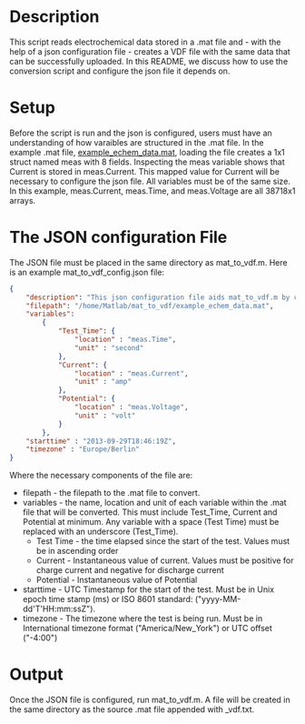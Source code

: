 # Description

This script reads electrochemical data stored in a .mat file and - with the help of a json configuration file - creates a VDF file with the same data that can be successfully uploaded.
In this README, we discuss how to use the conversion script and configure the json file it depends on.

# Setup
Before the script is run and the json is configured, users must have an understanding of how varaibles are structured in the .mat file. In the example .mat file, [example_echem_data.mat](https://github.com/vq-clininger/VoltaiqDataFormat/blob/main/mat%20-_%20vdf%20conversion/example_echem_data.mat), loading the file creates a 1x1 struct named meas with 8 fields. Inspecting the meas variable shows that Current is stored in meas.Current. This mapped value for Current will be necessary to configure the json file.
All variables must be of the same size. In this example, meas.Current, meas.Time, and meas.Voltage are all 38718x1 arrays.

# The JSON configuration File
The JSON file must be placed in the same directory as mat_to_vdf.m. 
Here is an example mat_to_vdf_config.json file:
```json
{
    "description": "This json configuration file aids mat_to_vdf.m by converting electrochemical data stored in .mat to VDF [Voltaiq Data Format]",
    "filepath": "/home/Matlab/mat_to_vdf/example_echem_data.mat",
    "variables": 
        {
            "Test_Time": {
                "location" : "meas.Time",
                "unit" : "second"
            },
            "Current": {
                "location" : "meas.Current",
                "unit" : "amp"
            },
            "Potential": {
                "location" : "meas.Voltage",
                "unit" : "volt"
            }
        },
    "starttime" : "2013-09-29T18:46:19Z",
    "timezone" : "Europe/Berlin"
}
```

Where the necessary components of the file are:

* filepath - the filepath to the .mat file to convert.
* variables - the name, location and unit of each variable within the .mat file that will be converted. This must include Test_Time, Current and Potential at minimum. Any variable with a space (Test Time) must be replaced with an underscore (Test_Time).
    * Test Time - the time elapsed since the start of the test. Values must be in ascending order
    * Current - Instantaneous value of current. Values must be positive for charge current and negative for discharge current
    * Potential - Instantaneous value of Potential
* starttime - UTC Timestamp for the start of the test. Must be in Unix epoch time stamp (ms) or ISO 8601 standard: ("yyyy-MM-dd'T'HH:mm:ssZ").
* timezone - The timezone where the test is being run. Must be in International timezone format ("America/New_York") or UTC offset ("-4:00")

# Output
Once the JSON file is configured, run mat_to_vdf.m. A file will be created in the same directory as the source .mat file appended with _vdf.txt.
